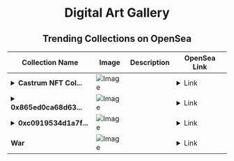 <div align="center">

# Digital Art Gallery

## Trending Collections on OpenSea

| Collection Name                       | Image                                                                                     | Description                       | OpenSea Link                                                                                          |
|---------------------------------------|-------------------------------------------------------------------------------------------|-----------------------------------|--------------------------------------------------------------------------------------------------------|
| **<details><summary>Castrum NFT Col...</summary>Castrum NFT Collection v.1.0</details>** | ![Image](https://i.seadn.io/s/raw/files/9878f27604c72c02d24c76f6051443fc.png?w=500&auto=format?w=200&auto=format) |  | <details><summary>Link</summary>[Castrum NFT Collection v.1.0](https://opensea.io/collection/castrum-nft-collection-v-1-0-548)</details> |
| **<details><summary>0x865ed0ca68d63...</summary>0x865ed0ca68d63620f1744b4044df1836b8c13914</details>** | ![Image](https://i.seadn.io/s/raw/files/0be7ecef6e62be7839cfd16ee5e40426.gif?w=500&auto=format?w=200&auto=format) |  | <details><summary>Link</summary>[0x865ed0ca68d63620f1744b4044df1836b8c13914](https://opensea.io/collection/0x865ed0ca68d63620f1744b4044df1836b8c13914)</details> |
| **<details><summary>0xc0919534d1a7f...</summary>0xc0919534d1a7f9549c3eb10ba6de9d2c23e6bd3b</details>** | ![Image](https://i.seadn.io/s/raw/files/0be7ecef6e62be7839cfd16ee5e40426.gif?w=500&auto=format?w=200&auto=format) |  | <details><summary>Link</summary>[0xc0919534d1a7f9549c3eb10ba6de9d2c23e6bd3b](https://opensea.io/collection/0xc0919534d1a7f9549c3eb10ba6de9d2c23e6bd3b)</details> |
| **War** | ![Image](https://i.seadn.io/s/raw/files/319ae55f3f152d017e0f71c32e0a0121.jpg?w=500&auto=format?w=200&auto=format) |  | <details><summary>Link</summary>[War](https://opensea.io/collection/war-221)</details> |

</div>